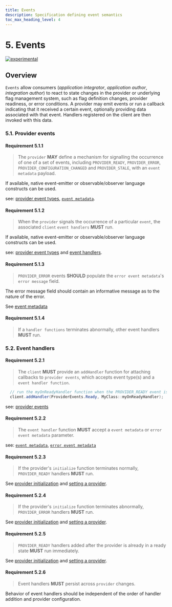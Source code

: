 ```yaml
---
title: Events
description: Specification defining event semantics
toc_max_heading_level: 4
---
```


# 5. Events

[![experimental](https://img.shields.io/static/v1?label=Status&message=experimental&color=orange)](https://github.com/open-feature/spec/tree/main/specification#experimental)

## Overview

`Events` allow consumers (_application integrator_, _application author_, _integration author_) to react to state changes in the provider or underlying flag management system, such as flag definition changes, provider readiness, or error conditions. A provider may emit events or run a callback indicating that it received a certain event, optionally providing data associated with that event. Handlers registered on the client are then invoked with this data.

### 5.1. Provider events

#### Requirement 5.1.1

> The `provider` **MAY** define a mechanism for signalling the occurrence of one of a set of events, including `PROVIDER_READY`, `PROVIDER_ERROR`, `PROVIDER_CONFIGURATION_CHANGED` and `PROVIDER_STALE`, with an `event metadata` payload. 

If available, native event-emitter or observable/observer language constructs can be used.

see: [provider event types](../types.md#provider-events), [`event metadata`](../types.md#event-metadata).

#### Requirement 5.1.2

> When the `provider` signals the occurrence of a particular `event`, the associated `client` `event handlers` **MUST** run.

If available, native event-emitter or observable/observer language constructs can be used.

see: [provider event types](./../types.md#provider-events) and [event handlers](#52-event-handlers).

#### Requirement 5.1.3

> `PROVIDER_ERROR` events **SHOULD** populate the `error event metadata`'s `error message` field.

The error message field should contain an informative message as to the nature of the error.

See [event metadata](../types.md#error-event-metadata)

#### Requirement 5.1.4

> If a `handler functions` terminates abnormally, other event handlers **MUST** run.

### 5.2. Event handlers

#### Requirement 5.2.1

> The `client` **MUST** provide an `addHandler` function for attaching callbacks to `provider events`, which accepts event type(s) and a `event handler function`.

```java
  // run the myOnReadyHandler function when the PROVIDER_READY event is fired
  client.addHandler(ProviderEvents.Ready, MyClass::myOnReadyHandler);
```

see: [provider events](#51-provider-events)

#### Requirement 5.2.2

> The `event handler` function **MUST** accept a `event metadata` or `error event metadata` parameter.

see: [`event metadata`](../types.md#event-metadata), [`error event metadata`](../types.md#error-event-metadata)

#### Requirement 5.2.3

> If the provider's `initialize` function terminates normally, `PROVIDER_READY` handlers **MUST** run.

See [provider initialization](./02-providers.md#24-initialization) and [setting a provider](./01-flag-evaluation.md#setting-a-provider).

#### Requirement 5.2.4

> If the provider's `initialize` function terminates abnormally, `PROVIDER_ERROR` handlers **MUST** run.

See [provider initialization](./02-providers.md#24-initialization) and [setting a provider](./01-flag-evaluation.md#setting-a-provider).

#### Requirement 5.2.5

> `PROVIDER_READY` handlers added after the provider is already in a ready state **MUST** run immediately.

See [provider initialization](./02-providers.md#24-initialization) and [setting a provider](./01-flag-evaluation.md#setting-a-provider).

#### Requirement 5.2.6

> Event handlers **MUST** persist across `provider` changes.

Behavior of event handlers should be independent of the order of handler addition and provider configuration.